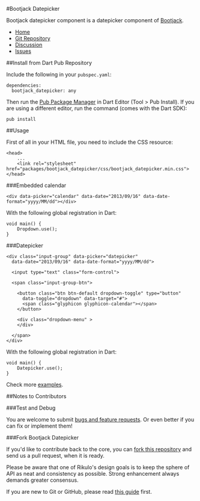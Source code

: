 #Bootjack Datepicker

Bootjack datepicker component is a datepicker component of [Bootjack](http://github.com/rikulo/bootjack).

* [Home](http://rikulo.org)
* [Git Repository](https://github.com/rikulo/bootjack-datepicker)
* [Discussion](http://stackoverflow.com/questions/tagged/rikulo)
* [Issues](https://github.com/rikulo/bootjack-datepicker/issues)

##Install from Dart Pub Repository

Include the following in your `pubspec.yaml`:

    dependencies:
      bootjack_datepicker: any

Then run the [Pub Package Manager](http://pub.dartlang.org/doc) in Dart Editor (Tool > Pub Install). If you are using a different editor, run the command
(comes with the Dart SDK):

    pub install

##Usage

First of all in your HTML file, you need to include the CSS resource:
  
	<head>
		...
		<link rel="stylesheet" href="packages/bootjack_datepicker/css/bootjack_datepicker.min.css">
	</head>

###Embedded calendar

	<div data-picker="calendar" data-date="2013/09/16" data-date-format="yyyy/MM/dd"></div>
	
With the following global registration in Dart:

	void main() {
		Dropdown.use();
	}
	
###Datepicker

	<div class="input-group" data-picker="datepicker" 
	  data-date="2013/09/16" data-date-format="yyyy/MM/dd">
		
	  <input type="text" class="form-control">
	  
	  <span class="input-group-btn">
		
		<button class="btn btn-default dropdown-toggle" type="button" 
		  data-toggle="dropdown" data-target="#">
		  <span class="glyphicon glyphicon-calendar"></span>
		</button>
		
		<div class="dropdown-menu" >
		</div>
		
	  </span>
	</div>
	
With the following global registration in Dart:

	void main() {
		Datepicker.use();
	}
	
Check more [examples](https://github.com/rikulo/bootjack-datepicker/tree/master/example).
	
##Notes to Contributors

###Test and Debug

You are welcome to submit [bugs and feature requests](https://github.com/rikulo/bootjack-datepicker/issues). Or even better if you can fix or implement them!

###Fork Bootjack Datepicker

If you'd like to contribute back to the core, you can [fork this repository](https://help.github.com/articles/fork-a-repo) and send us a pull request, when it is ready.

Please be aware that one of Rikulo's design goals is to keep the sphere of API as neat and consistency as possible. Strong enhancement always demands greater consensus.

If you are new to Git or GitHub, please read [this guide](https://help.github.com/) first.
